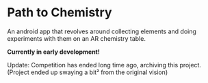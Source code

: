 # Path to Chemistry
An android app that revolves around collecting elements and doing experiments with them on an AR chemistry table.

**Currently in early development!**

Update:
Competition has ended long time ago, archiving this project.
(Project ended up swaying a bit² from the original vision)
